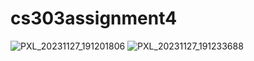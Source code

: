 # cs303assignment4
![PXL_20231127_191201806](https://github.com/Davidlee000/cs303assignment4/assets/88510494/5ae1c3fe-321e-4cfa-ae86-e10bc34aabd5)
![PXL_20231127_191233688](https://github.com/Davidlee000/cs303assignment4/assets/88510494/5f9a2922-491f-47a7-bb8e-667f48b980f8)
